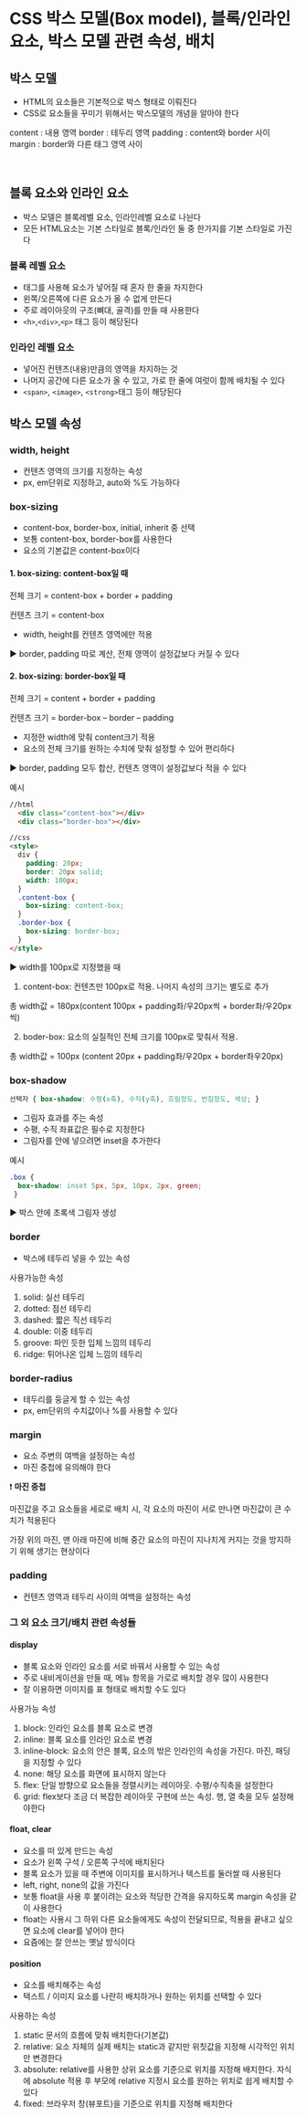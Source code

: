 # CSS 박스 모델(Box model), 블록/인라인 요소, 박스 모델 관련 속성, 배치

## 박스 모델

- HTML의 요소들은 기본적으로 박스 형태로 이뤄진다
- CSS로 요소들을 꾸미기 위해서는 박스모델의 개념을 알아야 한다

content : 내용 영역
border : 테두리 영역
padding : content와 border 사이
margin : border와 다른 태그 영역 사이

​
## 블록 요소와 인라인 요소

- 박스 모델은 블록레벨 요소, 인라인레벨 요소로 나뉜다
- 모든 HTML요소는 기본 스타일로 블록/인라인 둘 중 한가지를 기본 스타일로 가진다 

### 블록 레벨 요소

- 태그를 사용해 요소가 넣어질 때 혼자 한 줄을 차지한다
- 왼쪽/오른쪽에 다른 요소가 올 수 없게 만든다
- 주로 레이아웃의 구조(뼈대, 골격)를 만들 때 사용한다
- `<h>`,`<div>`,`<p>` 태그 등이 해당된다

### 인라인 레벨 요소

- 넣어진 컨텐츠(내용)만큼의 영역을 차지하는 것
- 나머지 공간에 다른 요소가 올 수 있고, 가로 한 줄에 여럿이 함께 배치될 수 있다
- `<span>`, `<image>`, `<strong>`태그 등이 해당된다

## 박스 모델 속성

### width, height

- 컨텐츠 영역의 크기를 지정하는 속성
- px, em단위로 지정하고, auto와 %도 가능하다

### box-sizing 

- content-box, border-box, initial, inherit 중 선택
- 보통 content-box, border-box를 사용한다
- 요소의 기본값은 content-box이다 


#### 1. box-sizing: content-box일 때 

전체 크기 = content-box + border + padding 

컨텐츠 크기 = content-box

- width, height를 컨텐츠 영역에만 적용

▶️ border, padding 따로 계산, 전체 영역이 설정값보다 커질 수 있다


#### 2. box-sizing: border-box일 때

전체 크기 = content + border + padding

컨텐츠 크기 = border-box – border – padding

- 지정한 width에 맞춰 content크기 적용
- 요소의 전체 크기를 원하는 수치에 맞춰 설정할 수 있어 편리하다

▶️ border, padding 모두 합산, 컨텐츠 영역이 설정값보다 적을 수 있다

예시
```html
//html
  <div class="content-box"></div>
  <div class="border-box"></div>

//css
<style>
  div {
    padding: 20px;
    border: 20px solid;
    width: 100px;
  }
  .content-box {
    box-sizing: content-box;
  }
  .border-box {
    box-sizing: border-box;
  }
</style>
```
▶️ width를 100px로 지정했을 때

1. content-box: 컨텐츠만 100px로 적용. 나머지 속성의 크기는 별도로 추가

총 width값 = 180px(content 100px + padding좌/우20px씩 + border좌/우20px씩)

2. boder-box: 요소의 실질적인 전체 크기를 100px로 맞춰서 적용.

총 width값 = 100px (content 20px + padding좌/우20px + border좌우20px)


### box-shadow

```css
선택자 { box-shadow: 수평(x축), 수직(y축), 흐림정도, 번짐정도, 색상; }
```

- 그림자 효과를 주는 속성
- 수평, 수직 좌표값은 필수로 지정한다
- 그림자를 안에 넣으려면 inset을 추가한다

예시 
```css
.box {
  box-shadow: inset 5px, 5px, 10px, 2px, green;
 }
``` 
▶️ 박스 안에 초록색 그림자 생성

### border

- 박스에 테두리 넣을 수 있는 속성

사용가능한 속성
1. solid: 실선 테두리
2. dotted: 점선 테두리
3. dashed: 짧은 직선 테두리
4. double: 이중 테두리
5. groove: 파인 듯한 입체 느낌의 테두리
6. ridge: 튀어나온 입체 느낌의 테두리
​
### border-radius

- 테두리를 둥글게 할 수 있는 속성
- px, em단위의 수치값이나 %를 사용할 수 있다
​
### margin

- 요소 주변의 여백을 설정하는 속성
- 마진 중첩에 유의해야 한다

❗ __마진 중첩__ 

마진값을 주고 요소들을 세로로 배치 시, 각 요소의 마진이 서로 만나면 마진값이 큰 수치가 적용된다

가장 위의 마진, 맨 아래 마진에 비해 중간 요소의 마진이 지나치게 커지는 것을 방지하기 위해 생기는 현상이다​

### padding

- 컨텐츠 영역과 테두리 사이의 여백을 설정하는 속성



### 그 외 요소 크기/배치 관련 속성들

#### display

- 블록 요소와 인라인 요소를 서로 바꿔서 사용할 수 있는 속성
- 주로 내비게이션을 만들 때, 메뉴 항목을 가로로 배치할 경우 많이 사용한다
- 잘 이용하면 이미지를 표 형태로 배치할 수도 있다

사용가능 속성
1. block: 인라인 요소를 블록 요소로 변경
2. inline: 블록 요소를 인라인 요소로 변경
3. inline-block: 요소의 안은 블록, 요소의 밖은 인라인의 속성을 가진다. 마진, 패딩을 지정할 수 있다
4. none: 해당 요소를 화면에 표시하지 않는다
5. flex: 단일 방향으로 요소들을 정렬시키는 레이아웃. 수평/수직축을 설정한다
6. grid: flex보다 조금 더 복잡한 레이아웃 구현에 쓰는 속성. 행, 열 축을 모두 설정해야한다

#### float, clear

- 요소를 떠 있게 만드는 속성
- 요소가 왼쪽 구석 / 오른쪽 구석에 배치된다
- 블록 요소가 있을 때 주변에 이미지를 표시하거나 텍스트를 둘러쌀 때 사용된다
- left, right, none의 값을 가진다
- 보통 float을 사용 후 붙이려는 요소와 적당한 간격을 유지하도록 margin 속성을 같이 사용한다
- float는 사용시 그 하위 다른 요소들에게도 속성이 전달되므로, 적용을 끝내고 싶으면 요소에 clear를 넣어야 한다
- 요즘에는 잘 안쓰는 옛날 방식이다
​
#### position

- 요소를 배치해주는 속성
- 텍스트 / 이미지 요소를 나란히 배치하거나 원하는 위치를 선택할 수 있다

사용하는 속성
1. static 문서의 흐름에 맞춰 배치한다(기본값)
2. relative: 요소 자체의 실제 배치는 static과 같지만 위칫값을 지정해 시각적인 위치만 변경한다
3. absolute: relative를 사용한 상위 요소를 기준으로 위치를 지정해 배치한다. 자식에 absolute 적용 후 부모에 relative 지정시 요소를 원하는 위치로 쉽게 배치할 수 있다
4. fixed: 브라우저 창(뷰포트)을 기준으로 위치를 지정해 배치한다

